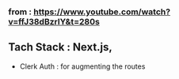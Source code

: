 ### from : https://www.youtube.com/watch?v=ffJ38dBzrlY&t=280s 
## Tach Stack : Next.js, 
- Clerk Auth  : for augmenting the routes  

